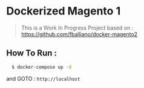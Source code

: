 # Dockerized Magento 1

> This is a Work In Progress Project based on : https://github.com/fballiano/docker-magento2

## How To Run :

```bash
  $ docker-compose up -d
```

and GOTO : `http://localhost`
